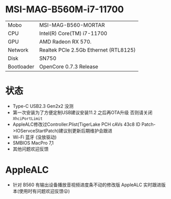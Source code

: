 # MSI-MAG-B560M-i7-11700

|            |                                                           |
| --------   | --------------------------------------------------------- |
| Mobo       | MSI-MAG-B560-MORTAR                                       |
| CPU        | Intel(R) Core(TM) i7-11700                                |
| GPU        | AMD Radeon RX 570.                                        |
| Network    | Realtek PCIe 2.5Gb Ethernet (RTL8125)                     |                                                                           
| Disk       | SN750                                                     |
| Bootloader | OpenCore 0.7.3 Release                                    |

# 状态
 - Type-C USB2.3 Gen2x2 没测 
 - 第一次安装为了方便定制USB建议安装11.2 之后再OTA升级 否则请关闭`XhciPortLimit`
 - AppleALC修改过Controller.Plist(TigerLake PCH cAVs 43c8 ID Patch->IOServceStartPatch)建议别更新后期维护会跟进
 - Wi-Fi 蓝牙 (没放驱动)
 - SMBIOS MacPro 7,1
 - 其他问题欢迎反馈
 # AppleALC
 - 针对 B560 有输出设备播放音视频进度条不动的修改版 AppleALC 实时跟进版本(使用时有问题欢迎反馈😛)
